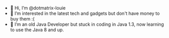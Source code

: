 - 👋 Hi, I’m @dotmatrix-louie
- 👀 I’m interested in the latest tech and gadgets but don't have money to buy them :(
- 🌱 I’m an old Java Developer but stuck in coding in Java 1.3, now learning to use the Java 8 and up.


<!---
dotmatrix-louie/dotmatrix-louie is a ✨ special ✨ repository because its `README.md` (this file) appears on your GitHub profile.
You can click the Preview link to take a look at your changes.
--->
